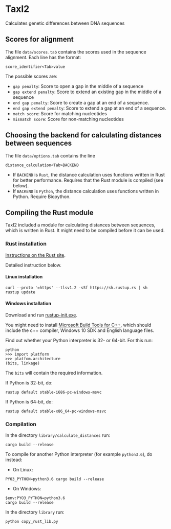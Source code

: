 # TaxI2
Calculates genetic differences between DNA sequences

## Scores for alignment
The file `data/scores.tab` contains the scores used in the sequence alignment.
Each line has the format:
```
score_identifier<Tab>value
```

The possible scores are:
* `gap penalty`: Score to open a gap in the middle of a sequence
* `gap extend penalty`: Score to extend an existing gap in the middle of a sequence
* `end gap penalty`: Score to create a gap at an end of a sequence.
* `end gap extend penalty`: Score to extend a gap at an end of a sequence.
* `match score`: Score for matching nucleotides
* `mismatch score`: Score for non-matching nucleotides

## Choosing the backend for calculating distances between sequences
The file `data/options.tab` contains the line
```
distance_calculation<Tab>BACKEND
```
* If `BACKEND` is `Rust`, the distance calculation uses functions written in Rust for better performance. Requires that the Rust module is compiled (see below).
* If `BACKEND` is `Python`, the distance calculation uses functions written in Python. Require Biopython.

## Compiling the Rust module

TaxI2 included a module for calculating distances between sequences, which is written in Rust. It might need to be compiled before it can be used.

### Rust installation
[Instructions on the Rust site](https://www.rust-lang.org/tools/install).

Detailed instruction below.

#### Linux installation

```
curl --proto '=https' --tlsv1.2 -sSf https://sh.rustup.rs | sh
rustup update
```

#### Windows installation
Download and run [rustup-init.exe](https://static.rust-lang.org/rustup/dist/i686-pc-windows-gnu/rustup-init.exe).

You might need to install [Microsoft Build Tools for C++](https://visualstudio.microsoft.com/de/visual-cpp-build-tools), which should include the c++ compiler, Windows 10 SDK and English language files.

Find out whether your Python interpreter is 32- or 64-bit. For this run:
```
python
>>> import platform
>>> platfom.architecture
(bits, linkage)
```
The `bits` will contain the required information.

If Python is 32-bit, do:
```
rustup default stable-i686-pc-windows-msvc
```

If Python is 64-bit, do:
```
rustup default stable-x86_64-pc-windows-msvc
```

### Compilation

In the directory `library/calculate_distances` run:
```
cargo build --release
```

To compile for another Python interpreter (for example `python3.6`), do instead:
* On Linux:
```
PYO3_PYTHON=python3.6 cargo build --release
```
* On Windows:
```
$env:PYO3_PYTHON=python3.6 
cargo build --release
```

In the directory `library` run:
```
python copy_rust_lib.py
```

